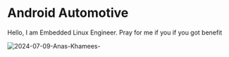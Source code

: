 # Android Automotive 
Hello, I am Embedded Linux Engineer. Pray for me if you if you got benefit

![2024-07-09-Anas-Khamees-](https://github.com/anaskhamees/AndroidAutomotive/assets/52020047/3c3887a4-8a27-4c10-b569-8010bdd81306)
